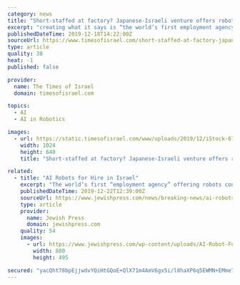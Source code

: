 ```yaml
---
category: news
title: "Short-staffed at factory? Japanese-Israeli venture offers robots for hire"
excerpt: "creating what it says is “the world’s first employment agency for robots.” The joint venture was set up earlier this year to develop artificial intelligence technologies to form the basis of the so-called fourth industrial revolution, or Industry 4.0, which will see the automation and digitalization of the manufacturing process."
publishedDateTime: 2019-12-18T14:22:00Z
sourceUrl: https://www.timesofisrael.com/short-staffed-at-factory-japanese-israeli-venture-offers-robots-for-hire/
type: article
quality: 38
heat: -1
published: false

provider:
  name: The Times of Israel
  domain: timesofisrael.com

topics:
  - AI
  - AI in Robotics

images:
  - url: https://static.timesofisrael.com/www/uploads/2019/12/iStock-671750580-e1576658590942-1024x640.jpg
    width: 1024
    height: 640
    title: "Short-staffed at factory? Japanese-Israeli venture offers robots for hire"

related:
  - title: "AI Robots for Hire in Israel"
    excerpt: "The world’s first “employment agency” offering robots controlled by artificial-intelligence for hire has launched in Israel as a joint venture between SixAI of Israel and Musashi Seimitsu of Japan, according to Daily Mail. MusashiAI provides a ..."
    publishedDateTime: 2019-12-22T12:39:00Z
    sourceUrl: https://www.jewishpress.com/news/breaking-news/ai-robots-for-hire-in-israel/2019/12/22/
    type: article
    provider:
      name: Jewish Press
      domain: jewishpress.com
    quality: 54
    images:
      - url: https://www.jewishpress.com/wp-content/uploads/AI-Robot-Forklift.jpg
        width: 880
        height: 495

secured: "yacQht78bpEjjwdvYQiHtGQoE+QlX71m4AmV6gx5i/l8haXP6q5EWMN+EMme7d6tNBPQomYXtTLBPUzYf/d8b66HEAwySbH+7SogTRe/5MokzQaqUygN3vIHJRkvM9kLcshPY0PUaIDVCfzIgD23xdJcQv2g/2DQsNhW6r8uFpDjwVpKaACiQCXNJGAcELfs1UuxU3vTFU7fp1oDK2I1c/IjnBuV7vJOfObYX/A/OJ/VJZHDbMJrauIqj4LpMFx9wGdrgSEK7nDEb6UliFHJWQ==;6w3JfXOAV2+csYJz7oRxPw=="
---
```


